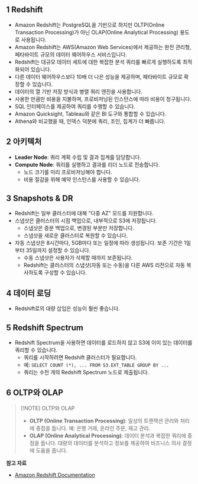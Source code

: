 ## 1 Redshift

- Amazon Redshift는 PostgreSQL을 기반으로 하지만 OLTP(Online Transaction Processing)가 아닌 OLAP(Online Analytical Processing) 용도로 사용됩니다.
- Amazon Redshift는 AWS(Amazon Web Services)에서 제공하는 완전 관리형, 페타바이트 규모의 데이터 웨어하우스 서비스입니다.
- Redshift는 대규모 데이터 세트에 대한 복잡한 분석 쿼리를 빠르게 실행하도록 최적화되어 있습니다.
- 다른 데이터 웨어하우스보다 10배 더 나은 성능을 제공하며, 페타바이트 규모로 확장할 수 있습니다.
- 데이터의 열 기반 저장 방식과 병렬 쿼리 엔진을 사용합니다.
- 사용한 만큼만 비용을 지불하며, 프로비저닝된 인스턴스에 따라 비용이 청구됩니다.
- SQL 인터페이스를 제공하여 쿼리를 수행할 수 있습니다.
- Amazon Quicksight, Tableau와 같은 BI 도구와 통합할 수 있습니다.
- Athena와 비교했을 때, 인덱스 덕분에 쿼리, 조인, 집계가 더 빠릅니다.



## 2 아키텍처

- **Leader Node**: 쿼리 계획 수립 및 결과 집계를 담당합니다.
- **Compute Node**: 쿼리를 실행하고 결과를 리더 노드로 전송합니다.
    - 노드 크기를 미리 프로비저닝해야 합니다.
    - 비용 절감을 위해 예약 인스턴스를 사용할 수 있습니다.



## 3 Snapshots & DR

- Redshift는 일부 클러스터에 대해 "다중 AZ" 모드를 지원합니다.
- 스냅샷은 클러스터의 시점 백업으로, 내부적으로 S3에 저장됩니다.
    - 스냅샷은 증분 백업으로, 변경된 부분만 저장합니다.
    - 스냅샷을 새로운 클러스터로 복원할 수 있습니다.
- 자동 스냅샷은 8시간마다, 5GB마다 또는 일정에 따라 생성됩니다. 보존 기간은 1일부터 35일까지 설정할 수 있습니다.
    - 수동 스냅샷은 사용자가 삭제할 때까지 보존됩니다.
    - Redshift는 클러스터의 스냅샷(자동 또는 수동)을 다른 AWS 리전으로 자동 복사하도록 구성할 수 있습니다.



## 4 데이터 로딩

- Redshift로의 대량 삽입은 성능이 훨씬 좋습니다.



## 5 Redshift Spectrum

- Redshift Spectrum을 사용하면 데이터를 로드하지 않고 S3에 이미 있는 데이터를 쿼리할 수 있습니다.
    - 쿼리를 시작하려면 Redshift 클러스터가 필요합니다.
    - 예: `SELECT COUNT (*), ... FROM S3.EXT_TABLE GROUP BY ...`
    - 쿼리는 수천 개의 Redshift Spectrum 노드로 제출됩니다.



## 6 OLTP와 OLAP

> [!NOTE] OLTP와 OLAP
> 
> - **OLTP (Online Transaction Processing)**: 일상의 트랜잭션 관리와 처리에 중점을 둡니다. 예: 은행 거래, 온라인 주문, 재고 관리.
> - **OLAP (Online Analytical Processing)**: 데이터 분석과 복잡한 쿼리에 중점을 둡니다. 대량의 데이터를 분석하고 정보를 제공하여 비즈니스 의사 결정에 도움을 줍니다.



**참고 자료**

- [Amazon Redshift Documentation](https://docs.aws.amazon.com/redshift/latest/mgmt/welcome.html)